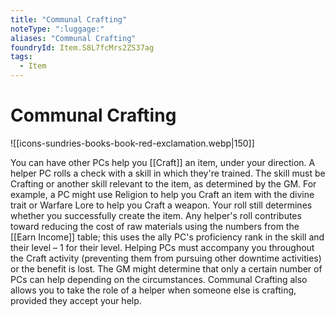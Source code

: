 ```yaml
---
title: "Communal Crafting"
noteType: ":luggage:"
aliases: "Communal Crafting"
foundryId: Item.S8L7fcMrs2ZS37ag
tags:
  - Item
---
```


# Communal Crafting
![[icons-sundries-books-book-red-exclamation.webp|150]]

You can have other PCs help you [[Craft]] an item, under your direction. A helper PC rolls a check with a skill in which they're trained. The skill must be Crafting or another skill relevant to the item, as determined by the GM. For example, a PC might use Religion to help you Craft an item with the divine trait or Warfare Lore to help you Craft a weapon. Your roll still determines whether you successfully create the item. Any helper's roll contributes toward reducing the cost of raw materials using the numbers from the [[Earn Income]] table; this uses the ally PC's proficiency rank in the skill and their level – 1 for their level. Helping PCs must accompany you throughout the Craft activity (preventing them from pursuing other downtime activities) or the benefit is lost. The GM might determine that only a certain number of PCs can help depending on the circumstances. Communal Crafting also allows you to take the role of a helper when someone else is crafting, provided they accept your help.
